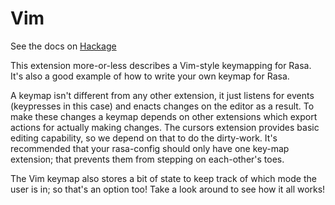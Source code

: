 Vim
===
See the docs on [Hackage](hackage.haskell.org/package/rasa-ext-vim)

This extension more-or-less describes a Vim-style keymapping for Rasa. It's
also a good example of how to write your own keymap for Rasa.

A keymap isn't different from any other extension, it just listens for events
(keypresses in this case) and enacts changes on the editor as a result. To make
these changes a keymap depends on other extensions which export actions for
actually making changes. The cursors extension provides basic editing
capability, so we depend on that to do the dirty-work. It's recommended that
your rasa-config should only have one key-map extension; that prevents them
from stepping on each-other's toes.

The Vim keymap also stores a bit of state to keep track of which mode the user
is in; so that's an option too! Take a look around to see how it all works!
